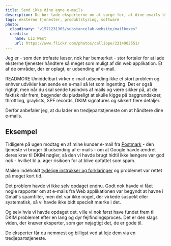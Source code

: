 ```yaml
---
title: Send ikke dine egne e-mails
description: Du bør lade eksperterne om at sørge for, at dine emails bliver leveret til dine kunder
tags: eksterne tjenester, produktstyring, software
photo:
  cloudinary: "v1571231365/substancelab-website/mailboxes"
  credits:
    name: Liz West
    url: https://www.flickr.com/photos/calliope/2314902551/
---
```


Jeg er - som den trofaste læser, nok har bemærket - stor fortaler for at lade eksterne tjenester håndtere så meget som muligt af din web applikation. Et af de områder, der er oplagt, er udsending af e-mail.

READMORE
Umiddelbart virker e-mail udsending ikke et stort problem og enhver udvikler kan sende en e-mail så let som ingenting. Det er også rigtigt, men når du skal sende tusindvis af mails og være sikker på, at de faktisk når frem, begynder du pludseligt at skulle kigge på baggrundskøer, throttling, graylists, SPF records, DKIM signatures og sikkert flere detaljer.

Derfor anbefaler jeg, at du lader en tredjepartstjeneste om at håndtere dine e-mails.

## Eksempel

Tidligere på ugen modtag en af mine kunder e-mail fra [Postmark](http://www.postmarkapp.com) - den tjeneste vi bruger til udsending af e-mails - om at Google havde ændret deres krav til DKIM nøgler, så den vi havde brugt hidtil ikke længere var god nok - hvilket bl.a. øger risikoen for at blive opfattet som spam.

Mailen indeholdt [tydelige instrukser og forklaringer](http://blog.postmarkapp.com/post/51224968159/upgrading-and-rotating-dkim-keys) og problemet var rettet på meget kort tid.

Det problem havde vi ikke selv opdaget endnu. Godt nok havde vi fået nogle rapporter om at e-mails fra Web applikationen var begyndt at havne i Gmail's spamfilter, men det var ikke noget, der virkede suspekt eller systematisk, så vi havde ikke bidt specielt mærke i det.

Og selv hvis vi havde opdaget det, ville vi nok først have fundet frem til DKIM problemet efter en lang og dyr fejlfindingsproces. Det er den slags viden, der kræver eksperter, som gør nøjagtigt det, de er gode til.

De eksperter får du nemmest og billigst ved at leje dem via en tredjepartstjeneste.


